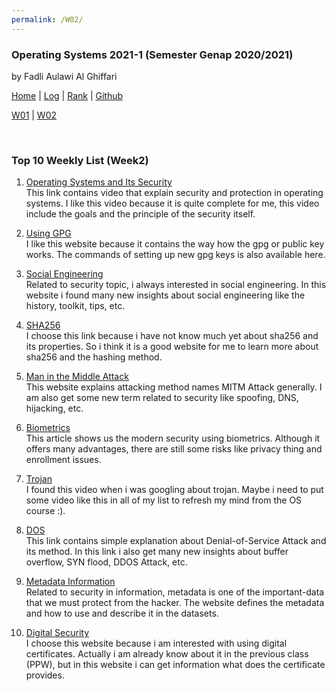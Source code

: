 ```yaml
---
permalink: /W02/
---
```


### **Operating Systems 2021-1 (Semester Genap 2020/2021)**

by Fadli Aulawi Al Ghiffari

[Home](https://fadlia68.github.io/os211/ "Home Page") | [Log](https://fadlia68.github.io/os211/TXT/mylog.txt) | [Rank](https://fadlia68.github.io/os211/TXT/myrank.txt) | [Github](https://github.com/fadlia68/os211/)

[W01](https://fadlia68.github.io/os211/W01/) | [W02](https://fadlia68.github.io/os211/W02/)

<br>

### Top 10 Weekly List (Week2)

1. [Operating Systems and Its Security][1]<br>
This link contains video that explain security and protection in operating systems. I like this video because it is quite complete for me, this video include the goals and the principle of the security itself.

2. [Using GPG][2]<br>
I like this website because it contains the way how the gpg or public key works. The commands of setting up new gpg keys is also available here.

3. [Social Engineering][3]<br>
Related to security topic, i always interested in social engineering. In this website i found many new insights about social engineering like the history, toolkit, tips, etc.

4. [SHA256][4]<br>
I choose this link because i have not know much yet about sha256 and its properties. So i think it is a good website for me to learn more about sha256 and the hashing method.

5. [Man in the Middle Attack][5]<br>
This website explains attacking method names MITM Attack generally. I am also get some new term related to security like spoofing, DNS, hijacking, etc.

6. [Biometrics][6]<br>
This article shows us the modern security using biometrics. Although it offers many advantages, there are still some risks like privacy thing and enrollment issues.

7. [Trojan][7]<br>
I found this video when i was googling about trojan. Maybe i need to put some video like this in all of my list to refresh my mind from the OS course :).

8. [DOS][8]<br>
This link contains simple explanation about Denial-of-Service Attack and its method. In this link i also get many new insights about buffer overflow, SYN flood, DDOS Attack, etc.
 
9. [Metadata Information][9]<br>
Related to security in information, metadata is one of the important-data that we must protect from the hacker. The website defines the metadata and how to use and describe it in the datasets.

10. [Digital Security][10]<br>
I choose this website because i am interested with using digital certificates. Actually i am already know about it in the previous class (PPW), but in this website i can get information what does the certificate provides.

[1]: https://www.youtube.com/watch?v=DKb7KhfoZmU
[2]: https://www.digitalocean.com/community/tutorials/how-to-use-gpg-to-encrypt-and-sign-messages
[3]: https://www.csoonline.com/article/2124681/what-is-social-engineering.html
[4]: https://www.thesslstore.com/blog/difference-sha-1-sha-2-sha-256-hash-algorithms/
[5]: https://www.imperva.com/learn/application-security/man-in-the-middle-attack-mitm/
[6]: https://www.nedapsecurity.com/insight/biometric-security/
[7]: https://www.youtube.com/watch?v=LSgk7ctw1HY
[8]: https://www.paloaltonetworks.com/cyberpedia/what-is-a-denial-of-service-attack-dos
[9]: https://www.opendatasoft.com/blog/2016/08/25/what-is-metadata-and-why-is-it-important-data
[10]: https://www.comodo.com/resources/small-business/digital-certificates.php
